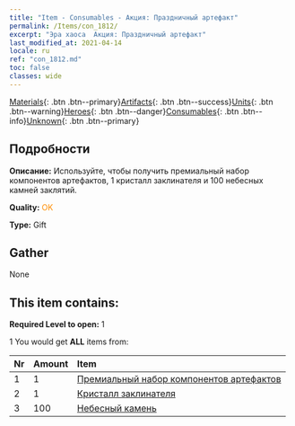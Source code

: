 ```yaml
---
title: "Item - Consumables - Акция: Праздничный артефакт"
permalink: /Items/con_1812/
excerpt: "Эра хаоса  Акция: Праздничный артефакт"
last_modified_at: 2021-04-14
locale: ru
ref: "con_1812.md"
toc: false
classes: wide
---
```

 [Materials](/ru/Items/){: .btn .btn--primary}[Artifacts](/ru/Items/Artifacts/){: .btn .btn--success}[Units](/ru/Items/Units/){: .btn .btn--warning}[Heroes](/ru/Items/Heroes/){: .btn .btn--danger}[Consumables](/ru/Items/Consumables/){: .btn .btn--info}[Unknown](/ru/Items/Unknown/){: .btn .btn--primary}

## Подробности
 **Описание:** Используйте, чтобы получить премиальный набор компонентов артефактов, 1 кристалл заклинателя и 100 небесных камней заклятий.

 **Quality:** <span style="color: #FF8C00">OK</span>

 **Type:** Gift

## Gather

  None

## This item contains:

 **Required Level to open:** 1

 1 You would get **ALL** items  from:

  | Nr | Amount |     Item    |
  |:---|:-------|:------------|
  | 1 | 1 | [Премиальный набор компонентов артефактов](/ru/Items/con_1507/) | 
  | 2 | 1 | [Кристалл заклинателя](/ru/Items/art_189/) | 
  | 3 | 100 | [Небесный камень](/ru/Items/art_188/) | 
